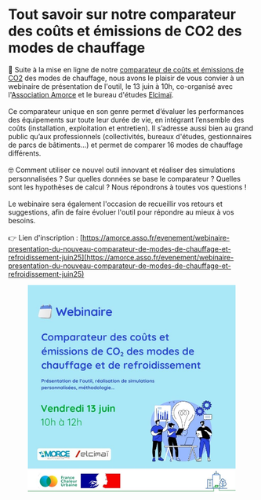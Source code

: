 # Tout savoir sur notre comparateur des coûts et émissions de CO2 des modes de chauffage

📢 Suite à la mise en ligne de notre [comparateur de coûts et émissions de CO2](https://france-chaleur-urbaine.beta.gouv.fr/comparateur-couts-performances) des modes de chauffage, nous avons le plaisir de vous convier à un webinaire de présentation de l'outil, le 13 juin à 10h, co-organisé avec l'[Association Amorce](https://amorce.asso.fr/) et le bureau d'études [Elcimaï](https://www.elcimai.com/).\
\
Ce comparateur unique en son genre permet d’évaluer les performances des équipements sur toute leur durée de vie, en intégrant l’ensemble des coûts (installation, exploitation et entretien). Il s’adresse aussi bien au grand public qu’aux professionnels (collectivités, bureaux d'études, gestionnaires de parcs de bâtiments...) et permet de comparer 16 modes de chauffage différents.\
\
🤓 Comment utiliser ce nouvel outil innovant et réaliser des simulations personnalisées ? Sur quelles données se base le comparateur ? Quelles sont les hypothèses de calcul ? Nous répondrons à toutes vos questions !\
\
Le webinaire sera également l'occasion de recueillir vos retours et suggestions, afin de faire évoluer l'outil pour répondre au mieux à vos besoins.\
\
👉 Lien d'inscription : [https://amorce.asso.fr/evenement/webinaire-presentation-du-nouveau-comparateur-de-modes-de-chauffage-et-refroidissement-juin25](https://amorce.asso.fr/evenement/webinaire-presentation-du-nouveau-comparateur-de-modes-de-chauffage-et-refroidissement-juin25)

<figure><img src=".gitbook/assets/FCU_webinaire_comparateur.jpg" alt=""><figcaption></figcaption></figure>
